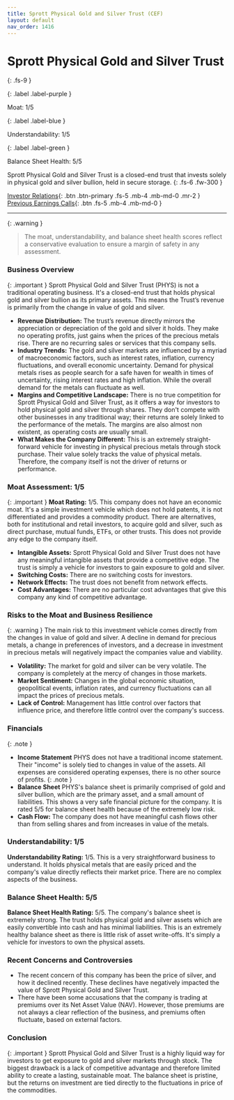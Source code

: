 ```yaml
---
title: Sprott Physical Gold and Silver Trust (CEF)
layout: default
nav_order: 1416
---
```


# Sprott Physical Gold and Silver Trust
{: .fs-9 }

{: .label .label-purple }

Moat: 1/5

{: .label .label-blue }

Understandability: 1/5

{: .label .label-green }

Balance Sheet Health: 5/5

Sprott Physical Gold and Silver Trust is a closed-end trust that invests solely in physical gold and silver bullion, held in secure storage.
{: .fs-6 .fw-300 }

[Investor Relations](https://www.google.com/search?q=CEF+investor+relations){: .btn .btn-primary .fs-5 .mb-4 .mb-md-0 .mr-2 }
[Previous Earnings Calls](https://discountingcashflows.com/company/CEF/transcripts/){: .btn .fs-5 .mb-4 .mb-md-0 }

---

{: .warning }
>The moat, understandability, and balance sheet health scores reflect a conservative evaluation to ensure a margin of safety in any assessment.



### Business Overview

{: .important }
Sprott Physical Gold and Silver Trust (PHYS) is not a traditional operating business. It's a closed-end trust that holds physical gold and silver bullion as its primary assets. This means the Trust’s revenue is primarily from the change in value of gold and silver.

*   **Revenue Distribution:** The trust’s revenue directly mirrors the appreciation or depreciation of the gold and silver it holds. They make no operating profits, just gains when the prices of the precious metals rise. There are no recurring sales or services that this company sells.
*   **Industry Trends:** The gold and silver markets are influenced by a myriad of macroeconomic factors, such as interest rates, inflation, currency fluctuations, and overall economic uncertainty. Demand for physical metals rises as people search for a safe haven for wealth in times of uncertainty, rising interest rates and high inflation. While the overall demand for the metals can fluctuate as well.
*    **Margins and Competitive Landscape:** There is no true competition for Sprott Physical Gold and Silver Trust, as it offers a way for investors to hold physical gold and silver through shares. They don't compete with other businesses in any traditional way; their returns are solely linked to the performance of the metals. The margins are also almost non existent, as operating costs are usually small.
*   **What Makes the Company Different:** This is an extremely straight-forward vehicle for investing in physical precious metals through stock purchase. Their value solely tracks the value of physical metals. Therefore, the company itself is not the driver of returns or performance.

### Moat Assessment: 1/5
{: .important }
**Moat Rating:** 1/5. This company does not have an economic moat. It's a simple investment vehicle which does not hold patents, it is not differentiated and provides a commodity product. There are alternatives, both for institutional and retail investors, to acquire gold and silver, such as direct purchase, mutual funds, ETFs, or other trusts. This does not provide any edge to the company itself.

*   **Intangible Assets:** Sprott Physical Gold and Silver Trust does not have any meaningful intangible assets that provide a competitive edge. The trust is simply a vehicle for investors to gain exposure to gold and silver.
*   **Switching Costs:** There are no switching costs for investors.
*    **Network Effects:** The trust does not benefit from network effects.
*   **Cost Advantages:** There are no particular cost advantages that give this company any kind of competitive advantage.

### Risks to the Moat and Business Resilience
{: .warning }
The main risk to this investment vehicle comes directly from the changes in value of gold and silver. A decline in demand for precious metals, a change in preferences of investors, and a decrease in investment in precious metals will negatively impact the companies value and viability.

*   **Volatility:** The market for gold and silver can be very volatile. The company is completely at the mercy of changes in those markets.
*   **Market Sentiment:** Changes in the global economic situation, geopolitical events, inflation rates, and currency fluctuations can all impact the prices of precious metals.
*   **Lack of Control:** Management has little control over factors that influence price, and therefore little control over the company's success.

### Financials

{: .note }
*   **Income Statement** PHYS does not have a traditional income statement. Their "income" is solely tied to changes in value of the assets. All expenses are considered operating expenses, there is no other source of profits.
{: .note }
*   **Balance Sheet** PHYS's balance sheet is primarily comprised of gold and silver bullion, which are the primary asset, and a small amount of liabilities. This shows a very safe financial picture for the company. It is rated 5/5 for balance sheet health because of the extremely low risk.
*  **Cash Flow:** The company does not have meaningful cash flows other than from selling shares and from increases in value of the metals.

### Understandability: 1/5

**Understandability Rating:** 1/5. This is a very straightforward business to understand. It holds physical metals that are easily priced and the company's value directly reflects their market price. There are no complex aspects of the business.

### Balance Sheet Health: 5/5

**Balance Sheet Health Rating:** 5/5. The company's balance sheet is extremely strong. The trust holds physical gold and silver assets which are easily convertible into cash and has minimal liabilities. This is an extremely healthy balance sheet as there is little risk of asset write-offs. It's simply a vehicle for investors to own the physical assets.

### Recent Concerns and Controversies

*   The recent concern of this company has been the price of silver, and how it declined recently. These declines have negatively impacted the value of Sprott Physical Gold and Silver Trust.
*  There have been some accusations that the company is trading at premiums over its Net Asset Value (NAV). However, those premiums are not always a clear reflection of the business, and premiums often fluctuate, based on external factors.

### Conclusion
{: .important }
Sprott Physical Gold and Silver Trust is a highly liquid way for investors to get exposure to gold and silver markets through stock. The biggest drawback is a lack of competitive advantage and therefore limited ability to create a lasting, sustainable moat. The balance sheet is pristine, but the returns on investment are tied directly to the fluctuations in price of the commodities.
